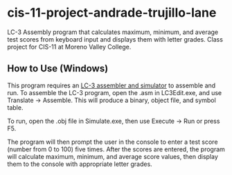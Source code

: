 # cis-11-project-andrade-trujillo-lane
LC-3 Assembly program that calculates maximum, minimum, and average test scores from keyboard input and displays them with letter grades. Class project for CIS-11 at Moreno Valley College.

## How to Use (Windows)
This program requires an [LC-3 assembler and simulator](https://highered.mheducation.com/sites/0072467509/student_view0/lc-3_simulator.html) to assemble and run. To assemble the LC-3 program, open the .asm in LC3Edit.exe, and use Translate -> Assemble. This will produce a binary, object file, and symbol table.

To run, open the .obj file in Simulate.exe, then use Execute -> Run or press F5.

The program will then prompt the user in the console to enter a test score (number from 0 to 100) five times. After the scores are entered, the program will calculate maximum, minimum, and average score values, then display them to the console with appropriate letter grades.